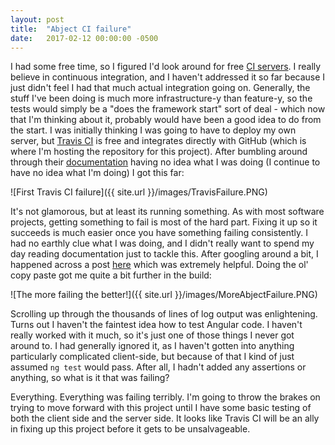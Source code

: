 ```yaml
---
layout: post
title:  "Abject CI failure"
date:   2017-02-12 00:00:00 -0500
---
```


I had some free time, so I figured I'd look around for free <a href="https://www.thoughtworks.com/continuous-integration">CI servers</a>. I really believe in continuous integration, and I haven't addressed it so far because I just didn't feel I had that much actual integration going on. Generally, the stuff I've been doing is much more infrastructure-y than feature-y, so the tests would simply be a "does the framework start" sort of deal - which now that I'm thinking about it, probably would have been a good idea to do from the start. I was initially thinking I was going to have to deploy my own server, but <a href="https://travis-ci.org/">Travis CI</a> is free and integrates directly with GitHub (which is where I'm hosting the repository for this project). After bumbling around through their <a href="https://docs.travis-ci.com/user/languages/javascript-with-nodejs">documentation</a> having no idea what I was doing (I continue to have no idea what I'm doing) I got this far:

![First Travis CI failure]({{ site.url }}/images/TravisFailure.PNG)

It's not glamorous, but at least its running something. As with most software projects, getting something to fail is most of the hard part. Fixing it up so it succeeds is much easier once you have something failing consistently. I had no earthly clue what I was doing, and I didn't really want to spend my day reading documentation just to tackle this. After googling around a bit, I happened across a post <a href="https://medium.com/from-the-couch/angular-2-with-travis-ci-922040e01937">here</a> which was extremely helpful. Doing the ol' copy paste got me quite a bit further in the build:

![The more failing the better!]({{ site.url }}/images/MoreAbjectFailure.PNG)

Scrolling up through the thousands of lines of log output was enlightening. Turns out I haven't the faintest idea how to test Angular code. I haven't really worked with it much, so it's just one of those things I never got around to. I had generally ignored it, as I haven't gotten into anything particularly complicated client-side, but because of that I kind of just assumed `ng test` would pass. After all, I hadn't added any assertions or anything, so what is it that was failing?

Everything. Everything was failing terribly. I'm going to throw the brakes on trying to move forward with this project until I have some basic testing of both the client side and the server side. It looks like Travis CI will be an ally in fixing up this project before it gets to be unsalvageable.
